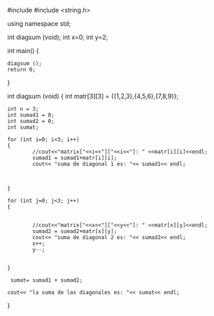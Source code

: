 #include <iostream>
#include <string.h>

using namespace std;


int diagsum (void);
int x=0;
int y=2;

int main()
{

    diagsum ();
    return 0;
}


int diagsum (void)
{
    int matr[3][3] = {{1,2,3},{4,5,6},{7,8,9}};

    int n = 3;
    int sumad1 = 0;
    int sumad2 = 0;
    int sumat;

    for (int i=0; i<3; i++)
    {
            //cout<<"matrix["<<i<<"]["<<i<<"]: " <<matr[i][i]<<endl;
            sumad1 = sumad1+matr[i][i];
            cout<< "suma de diagonal 1 es: "<< sumad1<< endl;



    }

    for (int j=0; j<3; j++)
    {


            //cout<<"matrix["<<x<<"]["<<y<<"]: " <<matr[x][y]<<endl;
            sumad2 = sumad2+matr[x][y];
            cout<< "suma de diagonal 2 es: "<< sumad2<< endl;
            x++;
            y--;


    }

     sumat= sumad1 + sumad2;

    cout<< "la suma de las diagonales es: "<< sumat<< endl;
}
